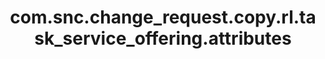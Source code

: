 ---
weight: 908
layout: page
title: com.snc.change_request.copy.rl.task_service_offering.attributes
description: ""
value: "service_offering"
---